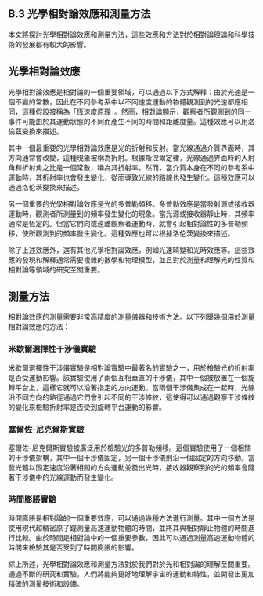 ## B.3 光學相對論效應和測量方法

本文將探討光學相對論效應和測量方法，這些效應和方法對於相對論理論和科學技術的發展都有較大的影響。

## 光學相對論效應

光學相對論效應是相對論的一個重要領域，可以通過以下方式解釋：由於光速是一個不變的常數，因此在不同參考系中以不同速度運動的物體觀測到的光速都應相同，這種假設被稱為「恆速度原理」。然而，相對論顯示，觀察者所觀測到的同一事件可能由於其運動狀態的不同而產生不同的時間和距離度量。這種效應可以用洛倫茲變換來描述。

其中一個最重要的光學相對論效應是光的折射和反射。當光線通過介質界面時，其方向通常會改變，這種現象被稱為折射。根據斯涅爾定律，光線通過界面時的入射角和折射角之比是一個常數，稱為其折射率。然而，當介質本身在不同的參考系中運動時，其折射率也會發生變化，從而導致光線的路線也發生變化。這種效應可以通過洛伦茨變换來描述。

另一個重要的光學相對論效應是光的多普勒頻移。多普勒效應是當發射源或接收器運動時，觀測者所測量到的頻率發生變化的現象。當光源或接收器靜止時，其頻率通常是恆定的。但當它們向或遠離觀察者運動時，就會引起相對論性的多普勒頻移，使所觀測到的頻率發生變化。這種效應也可以根據洛伦茨變換來描述。

除了上述效應外，還有其他光學相對論效應，例如光速畸變和光時效應等。這些效應的發現和解釋通常需要複雜的數學和物理模型，並且對於測量和理解光的性質和相對論等領域的研究至關重要。

## 測量方法

相對論效應的測量需要非常高精度的測量儀器和技術方法。以下列舉幾個用於測量相對論效應的方法：

### 米歇爾選擇性干涉儀實驗

米歇爾選擇性干涉儀實驗是相對論實驗中最著名的實驗之一，用於檢驗光的折射率是否受運動影響。該實驗使用了兩個互相垂直的干涉儀，其中一個被放置在一個旋轉平台上，這樣它就可以沿著指定的方向運動。當兩個干涉儀集成在一起時，光線沿不同方向的路徑通過它們會引起不同的干涉條紋，這使得可以通過觀察干涉條紋的變化來檢驗折射率是否受到旋轉平台運動的影響。

### 塞爾佐-尼克爾斯實驗

塞爾佐-尼克爾斯實驗被廣泛用於檢驗光的多普勒頻移。這個實驗使用了一個相關的干涉儀架構，其中一個干涉儀固定，另一個干涉儀則沿一個固定的方向移動。當發光體以固定速度沿著相關的方向運動並發出光時，接收器觀察到的光的頻率會隨著干涉儀中的光線運動而發生變化。

### 時間膨脹實驗

時間膨脹是相對論的一個重要效應，可以通過幾種方法進行測量。其中一個方法是使用現代超精密原子鐘測量高速運動物體的時間，並將其與相對靜止物體的時間進行比較。由於時間是相對論中的一個重要參數，因此可以通過測量高速運動物體的時間來檢驗其是否受到了時間膨脹的影響。

綜上所述，光學相對論效應和測量方法對於我們對於光和相對論的理解至關重要。通過不斷的研究和實驗，人們將能夠更好地理解宇宙的運動和特性，並開發出更加精確的測量技術和設備。